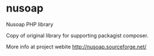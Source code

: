 nusoap
======

Nusoap PHP library 

Copy of original library for supporting packagist composer.

More info at project webite http://nusoap.sourceforge.net/
